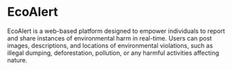 # EcoAlert
EcoAlert is a web-based platform designed to empower individuals to report and share instances of environmental harm in real-time. Users can post images, descriptions, and locations of environmental violations, such as illegal dumping, deforestation, pollution, or any harmful activities affecting nature. 
